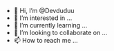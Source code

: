 - 👋 Hi, I’m @Devduduu
- 👀 I’m interested in ...
- 🌱 I’m currently learning ...
- 💞️ I’m looking to collaborate on ...
- 📫 How to reach me ...

<!---
Devduduu/Devduduu is a ✨ special ✨ repository because its `README.md` (this file) appears on your GitHub profile.
You can click the Preview link to take a look at your changes.
--->
